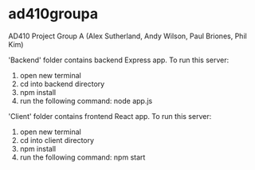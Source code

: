 # ad410groupa
AD410 Project Group A (Alex Sutherland, Andy Wilson, Paul Briones, Phil Kim)

'Backend' folder contains backend Express app. To run this server:
1. open new terminal
2. cd into backend directory
3. npm install
4. run the following command:
    node app.js

'Client' folder contains frontend React app. To run this server:
1. open new terminal
2. cd into client directory
3. npm install
4. run the following command:
    npm start